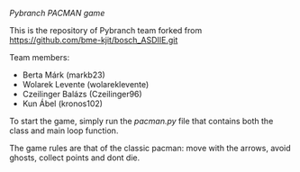 *Pybranch PACMAN game*

This is the repository of Pybranch team forked from https://github.com/bme-kjit/bosch_ASDIIE.git

Team members:
- Berta Márk (markb23)
- Wolarek Levente (wolareklevente)
- Czeilinger Balázs (Czeilinger96)
- Kun Ábel (kronos102)

To start the game, simply run the *pacman.py* file that contains both the class and main loop function.

The game rules are that of the classic pacman: move with the arrows, avoid ghosts, collect points and dont die.